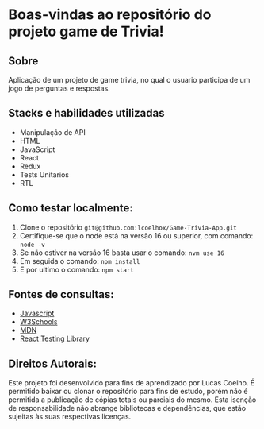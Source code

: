 # Boas-vindas ao repositório do projeto game de Trivia!

## Sobre
Aplicação de um projeto de game trivia, no qual o usuario participa de um jogo de perguntas e respostas.

## Stacks e habilidades utilizadas
- Manipulação de API
- HTML
- JavaScript
- React
- Redux
- Tests Unitarios
- RTL

## Como testar localmente:
1. Clone o repositório `git@github.com:lcoelhox/Game-Trivia-App.git`
2. Certifique-se que o node está na versão 16 ou superior, com comando: `node -v`
3. Se não estiver na versão 16 basta usar o comando: `nvm use 16`
4. Em seguida o comando: `npm install`
5. E por ultimo o comando: `npm start`

## Fontes de consultas:
* [Javascript](https://www.javascript.com/)
* [W3Schools](https://www.w3schools.com/js/default.asp)
* [MDN](https://developer.mozilla.org/pt-BR/docs/Web/JavaScript)
* [React Testing Library](https://testing-library.com/docs/queries/bylabeltext/)

## Direitos Autorais:
Este projeto foi desenvolvido para fins de aprendizado por Lucas Coelho. É permitido baixar ou clonar o repositório para fins de estudo, porém não é permitida a publicação de cópias totais ou parciais do mesmo. Esta isenção de responsabilidade não abrange bibliotecas e dependências, que estão sujeitas às suas respectivas licenças.
